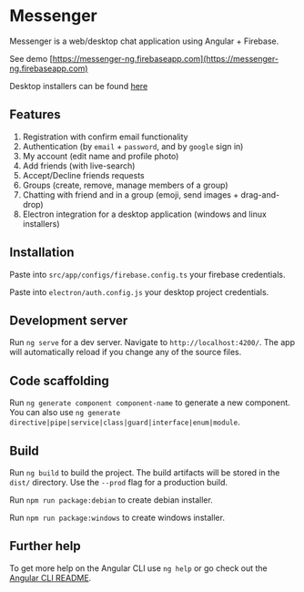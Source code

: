 # Messenger

Messenger is a web/desktop chat application using Angular + Firebase.

See demo [https://messenger-ng.firebaseapp.com](https://messenger-ng.firebaseapp.com)

Desktop installers can be found [here](https://drive.google.com/drive/folders/1PlfF3_yuENOTFR_v4QPqkDnmEc4HlRid)

## Features
1. Registration with confirm email functionality
2. Authentication (by `email` + `password`, and by `google` sign in)
3. My account (edit name and profile photo)
4. Add friends (with live-search)
5. Accept/Decline friends requests
6. Groups (create, remove, manage members of a group)
7. Chatting with friend and in a group (emoji, send images + drag-and-drop)
8. Electron integration for a desktop application (windows and linux installers)

## Installation

Paste into `src/app/configs/firebase.config.ts` your firebase credentials.

Paste into `electron/auth.config.js` your desktop project credentials.

## Development server

Run `ng serve` for a dev server. Navigate to `http://localhost:4200/`. The app will automatically reload if you change any of the source files.

## Code scaffolding

Run `ng generate component component-name` to generate a new component. You can also use `ng generate directive|pipe|service|class|guard|interface|enum|module`.

## Build

Run `ng build` to build the project. The build artifacts will be stored in the `dist/` directory. Use the `--prod` flag for a production build.

Run `npm run package:debian` to create debian installer.

Run `npm run package:windows` to create windows installer.

## Further help

To get more help on the Angular CLI use `ng help` or go check out the [Angular CLI README](https://github.com/angular/angular-cli/blob/master/README.md).
